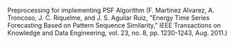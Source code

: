 Preprocessing for implementing PSF Algorithm (F. Martinez Alvarez, A. Troncoso, J. C. Riquelme, and J. S. Aguilar Ruiz, "Energy Time Series Forecasting Based on Pattern Sequence Similarity," IEEE Transactions on Knowledge and Data Engineering, vol. 23, no. 8, pp. 1230-1243, Aug. 2011.)